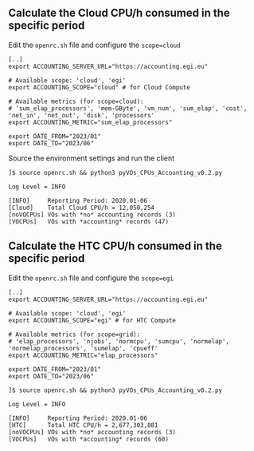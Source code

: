 
## Calculate the Cloud CPU/h consumed in the specific period

Edit the `openrc.sh` file and configure the `scope=cloud`

```
[..]
export ACCOUNTING_SERVER_URL="https://accounting.egi.eu"

# Available scope: 'cloud', 'egi'
export ACCOUNTING_SCOPE="cloud" # for Cloud Compute

# Available metrics (for scope=cloud): 
# 'sum_elap_processors', 'mem-GByte', 'vm_num', 'sum_elap', 'cost', 'net_in', 'net_out', 'disk', 'processors'
export ACCOUNTING_METRIC="sum_elap_processors"

export DATE_FROM="2023/01"
export DATE_TO="2023/06"
```

Source the environment settings and run the client

```
]$ source openrc.sh && python3 pyVOs_CPUs_Accounting_v0.2.py 

Log Level = INFO

[INFO]     Reporting Period: 2020.01-06
[Cloud]    Total Cloud CPU/h = 12,050,254
[noVOCPUs] VOs with *no* accounting records (3)
[VOCPUs]   VOs with *accounting* records (47)
```

## Calculate the HTC CPU/h consumed in the specific period

Edit the `openrc.sh` file and configure the `scope=egi`

```
[..]
export ACCOUNTING_SERVER_URL="https://accounting.egi.eu"

# Available scope: 'cloud', 'egi'
export ACCOUNTING_SCOPE="egi" # for HTC Compute

# Available metrics (for scope=grid):
# 'elap_processors', 'njobs', 'normcpu', 'sumcpu', 'normelap', 'normelap_processors', 'sumelap', 'cpueff'
export ACCOUNTING_METRIC="elap_processors"

export DATE_FROM="2023/01"
export DATE_TO="2023/06"
```

```
]$ source openrc.sh && python3 pyVOs_CPUs_Accounting_v0.2.py 

Log Level = INFO

[INFO]     Reporting Period: 2020.01-06
[HTC]      Total HTC CPU/h = 2,677,303,881
[noVOCPUs] VOs with *no* accounting records (3)
[VOCPUs]   VOs with *accounting* records (60)
```

